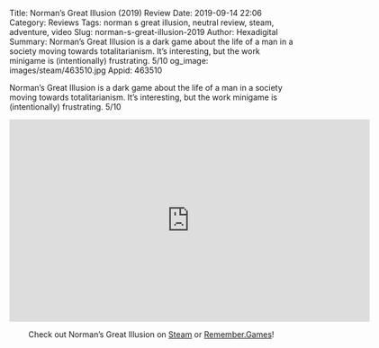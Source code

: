 Title: Norman’s Great Illusion (2019) Review
Date: 2019-09-14 22:06
Category: Reviews
Tags: norman s great illusion, neutral review, steam, adventure, video
Slug: norman-s-great-illusion-2019
Author: Hexadigital
Summary: Norman’s Great Illusion is a dark game about the life of a man in a society moving towards totalitarianism. It’s interesting, but the work minigame is (intentionally) frustrating. 5/10
og_image: images/steam/463510.jpg
Appid: 463510

Norman’s Great Illusion is a dark game about the life of a man in a society moving towards totalitarianism. It’s interesting, but the work minigame is (intentionally) frustrating. 5/10

<center><iframe src="https://www.youtube.com/embed/gBb0ssFV_Vc?feature=oembed" allow="accelerometer; autoplay; encrypted-media; gyroscope; picture-in-picture" width="640" height="360" frameborder="0"></iframe>

Check out Norman’s Great Illusion on [Steam](https://store.steampowered.com/app/463510/?curator_clanid=34633900) or [Remember.Games](https://remember.games/game/2603/)!</center>